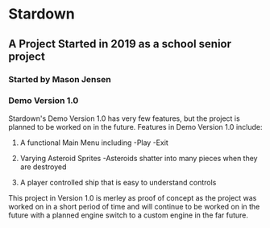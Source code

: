 # Stardown
## A Project Started in 2019 as a school senior project
### Started by Mason Jensen

### Demo Version 1.0
Stardown's Demo Version 1.0 has very few features, but the project is planned to be worked on in the future.
Features in Demo Version 1.0 include:
1. A functional Main Menu including
    -Play
    -Exit
2. Varying Asteroid Sprites
    -Asteroids shatter into many pieces when they are destroyed

3. A player controlled ship that is easy to understand controls

This project in Version 1.0 is merley as proof of concept as the project was worked on
in a short period of time and will continue to be worked on in the future with a planned
engine switch to a custom engine in the far future.
